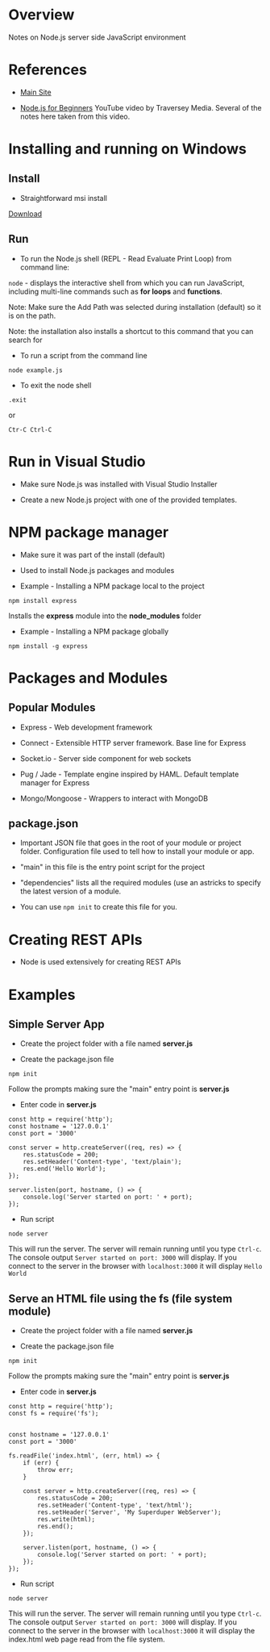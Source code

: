 # Overview

Notes on Node.js server side JavaScript environment

# References

* [Main Site](https://nodejs.org/en/)

* [Node.js for Beginners](https://www.youtube.com/watch?v=U8XF6AFGqlc) YouTube video by Traversey Media.  Several of the notes here taken from this video.

# Installing and running on Windows

## Install

* Straightforward msi install

[Download](https://nodejs.org/en/)

## Run

* To run the Node.js shell (REPL - Read Evaluate Print Loop) from command line:

`node` - displays the interactive shell from which you can run JavaScript, including multi-line commands such as **for loops** and **functions**.

Note: Make sure the Add Path was selected during installation (default) so it is on the path.

Note: the installation also installs a shortcut to this command that you can search for

* To run a script from the command line

`node example.js`

* To exit the node shell

`.exit`

or

`Ctr-C Ctrl-C`

# Run in Visual Studio

* Make sure Node.js was installed with Visual Studio Installer

* Create a new Node.js project with one of the provided templates.

# NPM package manager

* Make sure it was part of the install (default)

* Used to install Node.js packages and modules

* Example - Installing a NPM package local to the project

`npm install express`

Installs the **express** module into the **node_modules** folder

* Example - Installing a NPM package globally

`npm install -g express`

# Packages and Modules

## Popular Modules

* Express - Web development framework

* Connect - Extensible HTTP server framework.  Base line for Express

* Socket.io - Server side component for web sockets

* Pug / Jade - Template engine inspired by HAML.  Default template manager for Express

* Mongo/Mongoose - Wrappers to interact with MongoDB

## package.json

* Important JSON file that goes in the root of your module or project folder.  Configuration file used to tell how to install your module or app.

* "main" in this file is the entry point script for the project

* "dependencies" lists all the required modules (use an astricks to specify the latest version of a module.

* You can use `npm init` to create this file for you.

# Creating REST APIs

* Node is used extensively for creating REST APIs

# Examples

## Simple Server App
 
* Create the project folder with a file named **server.js**

* Create the package.json file

`npm init`

Follow the prompts making sure the "main" entry point is **server.js**

* Enter code in **server.js**

```
const http = require('http');
const hostname = '127.0.0.1'
const port = '3000'

const server = http.createServer((req, res) => {
	res.statusCode = 200;
	res.setHeader('Content-type', 'text/plain');
	res.end('Hello World');
});

server.listen(port, hostname, () => {
	console.log('Server started on port: ' + port);
});
```

* Run script

`node server`

This will run the server.  The server will remain running until you type `Ctrl-c`.  The console output `Server started on port: 3000` will display.  If you connect to the server in the browser with `localhost:3000` it will display `Hello World`

## Serve an HTML file using the fs (file system module)

* Create the project folder with a file named **server.js**

* Create the package.json file

`npm init`

Follow the prompts making sure the "main" entry point is **server.js**

* Enter code in **server.js**

```
const http = require('http');
const fs = require('fs');


const hostname = '127.0.0.1'
const port = '3000'

fs.readFile('index.html', (err, html) => {
	if (err) {
		throw err;
	}

	const server = http.createServer((req, res) => {
		res.statusCode = 200;
		res.setHeader('Content-type', 'text/html');
		res.setHeader('Server', 'My Superduper WebServer');
		res.write(html);
		res.end();
	});

	server.listen(port, hostname, () => {
		console.log('Server started on port: ' + port);
	});
});
```

* Run script

`node server`

This will run the server.  The server will remain running until you type `Ctrl-c`.  The console output `Server started on port: 3000` will display.  If you connect to the server in the browser with `localhost:3000` it will display the index.html web page read from the file system.
